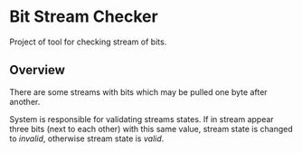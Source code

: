 # Bit Stream Checker

Project of tool for checking stream of bits.


## Overview ##

There are some streams with bits which may be pulled one byte after another.

System is responsible for validating streams states.
If in stream appear three bits (next to each other) with this same value, stream state is changed to *invalid*, otherwise stream state is *valid*.
